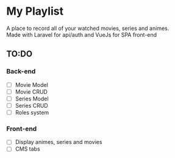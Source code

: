 # My Playlist

A place to record all of your watched movies, series and animes.    
Made with Laravel for api/auth and VueJs for SPA front-end

## TO:DO

### Back-end
- [ ] Movie Model
- [ ] Movie CRUD
- [ ] Series Model
- [ ] Series CRUD
- [ ] Roles system

### Front-end

- [ ] Display animes, series and movies
- [ ] CMS tabs
